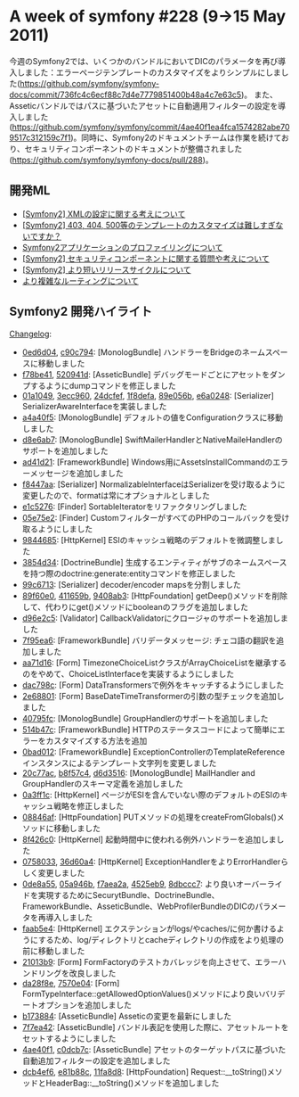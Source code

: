A week of symfony #228 (9->15 May 2011)
=======================================

今週のSymfony2では、いくつかのバンドルにおいてDICのパラメータを再び導入しました：エラーページテンプレートのカスタマイズをよりシンプルにしました(https://github.com/symfony/symfony-docs/commit/736fc4c6ecf88c7d4e7779851400b48a4c7e63c5)。 また、Asseticバンドルではパスに基づいたアセットに自動適用フィルターの設定を導入しました(https://github.com/symfony/symfony/commit/4ae40f1ea4fca1574282abe709517c312159c7f1)。同時に、Symfony2のドキュメントチームは作業を続けており、セキュリティコンポーネントのドキュメントが整備されました(https://github.com/symfony/symfony-docs/pull/288)。


開発ML
------------------------

  * [\[Symfony2\] XMLの設定に関する考えについて](https://groups.google.com/forum/#!topic/symfony-devs/FcZ0rhlmLd0)
  * [\[Symfony2\] 403, 404, 500等のテンプレートのカスタマイズは難しすぎないですか？](https://groups.google.com/forum/#!topic/symfony-devs/hHI3CwIB4nY)
  * [Symfony2アプリケーションのプロファイリングについて](https://groups.google.com/forum/#!topic/symfony-devs/r0wOiAMQcbg)
  * [\[Symfony2\] セキュリティコンポーネントに関する質問や考えについて](https://groups.google.com/forum/#!topic/symfony-devs/5hTpWDsVEiE)
  * [\[Symfony2\] より短いリリースサイクルについて](https://groups.google.com/forum/#!topic/symfony-devs/V2vnKSf_180)
  * [より複雑なルーティングについて](https://groups.google.com/forum/#!topic/symfony-devs/WpD4ntlB5yI)

Symfony2 開発ハイライト
-------------------------------

[Changelog](http://github.com/symfony/symfony/commits/master):

  * [0ed6d04](http://github.com/symfony/symfony/commit/0ed6d04a5fc894cea284e83b97af42dee84a2e7e "0ed6d04a5fc894cea284e83b97af42dee84a2e7e commit on github"), [c90c794](http://github.com/symfony/symfony/commit/c90c79472ca88b64993e7a7e99ba4da36e008061 "c90c79472ca88b64993e7a7e99ba4da36e008061 commit on github"): \[MonologBundle\] ハンドラーをBridgeのネームスペースに移動しました
  * [f78be41](http://github.com/symfony/symfony/commit/f78be41355f8d16ba35c0a5b63c12b7dea6de228 "f78be41355f8d16ba35c0a5b63c12b7dea6de228 commit on github"), [520941d](http://github.com/symfony/symfony/commit/520941d60d4825b8f30c1016839c119d305f233f "520941d60d4825b8f30c1016839c119d305f233f commit on github"): \[AsseticBundle\] デバッグモードごとにアセットをダンプするようにdumpコマンドを修正しました
  * [01a1049](http://github.com/symfony/symfony/commit/01a104916bfa610e1aa4ef2ea269301ae927cb54 "01a104916bfa610e1aa4ef2ea269301ae927cb54 commit on github"), [3ecc960](http://github.com/symfony/symfony/commit/3ecc9602e4e04c93dbe52f162983c60df82e0553 "3ecc9602e4e04c93dbe52f162983c60df82e0553 commit on github"), [24dcfef](http://github.com/symfony/symfony/commit/24dcfef33fa7da119e02a88387188ca5c21e0ad5 "24dcfef33fa7da119e02a88387188ca5c21e0ad5 commit on github"), [1f8defa](http://github.com/symfony/symfony/commit/1f8defaeebd716d3b8509ab080f75f945a702972 "1f8defaeebd716d3b8509ab080f75f945a702972 commit on github"), [89e056b](http://github.com/symfony/symfony/commit/89e056bb8b460e077efbc4e3330d79a695be78c9 "89e056bb8b460e077efbc4e3330d79a695be78c9 commit on github"), [e6a0248](http://github.com/symfony/symfony/commit/e6a02482c7ff8083cec69c501670d1ca0632891f "e6a02482c7ff8083cec69c501670d1ca0632891f commit on github"): \[Serializer\] SerializerAwareInterfaceを実装しました
  * [a4a40f5](http://github.com/symfony/symfony/commit/a4a40f57cdbbd3ee753b637369a5b61b9ebb5411 "a4a40f57cdbbd3ee753b637369a5b61b9ebb5411 commit on github"): \[MonologBundle\] デフォルトの値をConfigurationクラスに移動しました
  * [d8e6ab7](http://github.com/symfony/symfony/commit/d8e6ab7f7afeabf0f8078cae1f48f8989adaf36b "d8e6ab7f7afeabf0f8078cae1f48f8989adaf36b commit on github"): \[MonologBundle\] SwiftMailerHandlerとNativeMaileHandlerのサポートを追加しました
  * [ad41d21](http://github.com/symfony/symfony/commit/ad41d21675aa6fb6f40d6bde01fb9bfa3cf46090 "ad41d21675aa6fb6f40d6bde01fb9bfa3cf46090 commit on github"): \[FrameworkBundle\] Windows用にAssetsInstallCommandのエラーメッセージを追加しました
  * [f8447aa](http://github.com/symfony/symfony/commit/f8447aa74c21ed3644c09c975f626ded9e13abab "f8447aa74c21ed3644c09c975f626ded9e13abab commit on github"): \[Serializer\] NormalizableInterfaceはSerializerを受け取るように変更したので、formatは常にオプショナルとしました
  * [e1c5276](http://github.com/symfony/symfony/commit/e1c52764ce8dbb321dfff0088f9673820d529193 "e1c52764ce8dbb321dfff0088f9673820d529193 commit on github"): \[Finder\] SortableIteratorをリファクタリングしました
  * [05e75e2](http://github.com/symfony/symfony/commit/05e75e2712c6bfa19d72d92b235267bacd69e4ec "05e75e2712c6bfa19d72d92b235267bacd69e4ec commit on github"): \[Finder\] CustomフィルターがすべてのPHPのコールバックを受け取るようにしました
  * [9844685](http://github.com/symfony/symfony/commit/9844685a4013dda001076059c368c9b9b49b5e47 "9844685a4013dda001076059c368c9b9b49b5e47 commit on github"): \[HttpKernel\] ESIのキャッシュ戦略のデフォルトを微調整しました
  * [3854d34](http://github.com/symfony/symfony/commit/3854d34c1441c35b94ee4ac4e80486f59b3ea6fe "3854d34c1441c35b94ee4ac4e80486f59b3ea6fe commit on github"): \[DoctrineBundle\] 生成するエンティティがサブのネームスペースを持つ際のdoctrine:generate:entityコマンドを修正しました
  * [99c6713](http://github.com/symfony/symfony/commit/99c67134fe7fc5d6a13404c2ea5cdb9d06285ac8 "99c67134fe7fc5d6a13404c2ea5cdb9d06285ac8 commit on github"): \[Serializer\] decoder/encoder mapsを分割しました
  * [89f60e0](http://github.com/symfony/symfony/commit/89f60e04d1e09dcb0ed9bb98b204902aebb2b08e "89f60e04d1e09dcb0ed9bb98b204902aebb2b08e commit on github"), [411659b](http://github.com/symfony/symfony/commit/411659bc07bc99b0f4e83ce068f988926ce878a0 "411659bc07bc99b0f4e83ce068f988926ce878a0 commit on github"), [9408ab3](http://github.com/symfony/symfony/commit/9408ab30103398827313d2d9a68293e5fd323ea6 "9408ab30103398827313d2d9a68293e5fd323ea6 commit on github"): \[HttpFoundation\] getDeep()メソッドを削除して、代わりにget()メソッドにbooleanのフラグを追加しました
  * [d96e2c5](http://github.com/symfony/symfony/commit/d96e2c5d79a35fea38147669a456532281550761 "d96e2c5d79a35fea38147669a456532281550761 commit on github"): \[Validator\] CallbackValidatorにクロージャのサポートを追加しました
  * [7f95ea6](http://github.com/symfony/symfony/commit/7f95ea69aaffbdb44c2d02c26c4b9255102301cb "7f95ea69aaffbdb44c2d02c26c4b9255102301cb commit on github"): \[FrameworkBundle\] バリデータメッセージ: チェコ語の翻訳を追加しました
  * [aa71d16](http://github.com/symfony/symfony/commit/aa71d1681295c32230fbea53bc62871d5dd3b35a "aa71d1681295c32230fbea53bc62871d5dd3b35a commit on github"): \[Form\] TimezoneChoiceListクラスがArrayChoiceListを継承するのをやめて、ChoiceListInterfaceを実装するようにしました
  * [dac798c](http://github.com/symfony/symfony/commit/dac798c791aee2adde072f1f80bfd2c2f9c7c885 "dac798c791aee2adde072f1f80bfd2c2f9c7c885 commit on github"): \[Form\] DataTransformersで例外をキャッチするようにしました
  * [2e68801](http://github.com/symfony/symfony/commit/2e68801ff3524d1a7ee1856d25151d7cffc373d6 "2e68801ff3524d1a7ee1856d25151d7cffc373d6 commit on github"): \[Form\] BaseDateTimeTransformerの引数の型チェックを追加しました
  * [40795fc](http://github.com/symfony/symfony/commit/40795fcc5d88feda15cd4d0f56724745a24f7c3c "40795fcc5d88feda15cd4d0f56724745a24f7c3c commit on github"): \[MonologBundle\] GroupHandlerのサポートを追加しました
  * [514b47c](http://github.com/symfony/symfony/commit/514b47c6d4b3db59f32ebf37ca24702ccd15f550 "514b47c6d4b3db59f32ebf37ca24702ccd15f550 commit on github"): \[FrameworkBundle\] HTTPのステータスコードによって簡単にエラーをカスタマイズする方法を追加
  * [0bad012](http://github.com/symfony/symfony/commit/0bad0122903fad6039de16058d070294078d390e "0bad0122903fad6039de16058d070294078d390e commit on github"): \[FrameworkBundle\] ExceptionControllerのTemplateReferenceインスタンスによるテンプレート文字列を変更しました
  * [20c77ac](http://github.com/symfony/symfony/commit/20c77ac400eed5c07a7607fb46eb973b9c800e27 "20c77ac400eed5c07a7607fb46eb973b9c800e27 commit on github"), [b8f57c4](http://github.com/symfony/symfony/commit/b8f57c4bcdc5a42d82e00fcd1e4f274f03d7f86c "b8f57c4bcdc5a42d82e00fcd1e4f274f03d7f86c commit on github"), [d6d3516](http://github.com/symfony/symfony/commit/d6d3516d840569a2ff3f2a200403760bb5a54bf2 "d6d3516d840569a2ff3f2a200403760bb5a54bf2 commit on github"): \[MonologBundle\] MailHandler and GroupHandlerのスキーマ定義を追加しました
  * [0a3ff1c](http://github.com/symfony/symfony/commit/0a3ff1c737db8b0311dd96b32c0a337fbe7d8d4f "0a3ff1c737db8b0311dd96b32c0a337fbe7d8d4f commit on github"): \[HttpKernel\] ページがESIを含んでいない際のデフォルトのESIのキャッシュ戦略を修正しました
  * [08846af](http://github.com/symfony/symfony/commit/08846af9e23e08e57825e1f6717fcc68ce72682e "08846af9e23e08e57825e1f6717fcc68ce72682e commit on github"): \[HttpFoundation\] PUTメソッドの処理をcreateFromGlobals()メソッドに移動しました
  * [8f426c0](http://github.com/symfony/symfony/commit/8f426c0c772ea08881f7b7b86119a775c2a03ade "8f426c0c772ea08881f7b7b86119a775c2a03ade commit on github"): \[HttpKernel\] 起動時間中に使われる例外ハンドラーを追加しました
  * [0758033](http://github.com/symfony/symfony/commit/07580335b022649084dd5b148fc613e94ad60c6f "07580335b022649084dd5b148fc613e94ad60c6f commit on github"), [36d60a4](http://github.com/symfony/symfony/commit/36d60a4a877d1d5c01b7ad58f4bbfec509b83392 "36d60a4a877d1d5c01b7ad58f4bbfec509b83392 commit on github"): \[HttpKernel\] ExceptionHandlerをよりErrorHandlerらしく変更しました
  * [0de8a55](http://github.com/symfony/symfony/commit/0de8a55f02b9880298967e66fe59d0049e4450cf "0de8a55f02b9880298967e66fe59d0049e4450cf commit on github"), [05a946b](http://github.com/symfony/symfony/commit/05a946bf9dfd05ca1090a422bf1e6bf16905b977 "05a946bf9dfd05ca1090a422bf1e6bf16905b977 commit on github"), [f7aea2a](http://github.com/symfony/symfony/commit/f7aea2a830a131ceff5586ca3cc1703b19b3aeff "f7aea2a830a131ceff5586ca3cc1703b19b3aeff commit on github"), [4525eb9](http://github.com/symfony/symfony/commit/4525eb969097f4fa63dacff445da148343bc0589 "4525eb969097f4fa63dacff445da148343bc0589 commit on github"), [8dbccc7](http://github.com/symfony/symfony/commit/8dbccc7a8b0ed053144d93c66843b6c9c40580a8 "8dbccc7a8b0ed053144d93c66843b6c9c40580a8 commit on github"): より良いオーバーライドを実現するためにSecurytBundle、DoctrineBundle、FrameworkBundle、AsseticBundle、WebProfilerBundleのDICのパラメータを再導入しました
  * [faab5e4](http://github.com/symfony/symfony/commit/faab5e4452ade3a7ac8983806314d125400a9ab7 "faab5e4452ade3a7ac8983806314d125400a9ab7 commit on github"): \[HttpKernel\] エクステンションがlogs/やcaches/に何か書けるようにするため、log/ディレクトリとcacheディレクトリの作成をより処理の前に移動しました
  * [21013b9](http://github.com/symfony/symfony/commit/21013b930c04ce5bb903664541c9ab3856e3802a "21013b930c04ce5bb903664541c9ab3856e3802a commit on github"): \[Form\] FormFactoryのテストカバレッジを向上させて、エラーハンドリングを改良しました
  * [da28f8e](http://github.com/symfony/symfony/commit/da28f8e3b3ea52380c8197fd56fe0fd0300b7760 "da28f8e3b3ea52380c8197fd56fe0fd0300b7760 commit on github"), [7570e04](http://github.com/symfony/symfony/commit/7570e04589f60861aeb592f284f4d2a7dc7e13e6 "7570e04589f60861aeb592f284f4d2a7dc7e13e6 commit on github"): \[Form\] FormTypeInterface::getAllowedOptionValues()メソッドにより良いバリデートオプションを追加しました
  * [b173884](http://github.com/symfony/symfony/commit/b1738845e9e8da992c4504f19efe1059a5129a81 "b1738845e9e8da992c4504f19efe1059a5129a81 commit on github"): \[AsseticBundle\] Asseticの変更を最新にしました
  * [7f7ea42](http://github.com/symfony/symfony/commit/7f7ea428700b008048fdf97d6ff40d5b3380bbfe "7f7ea428700b008048fdf97d6ff40d5b3380bbfe commit on github"): \[AsseticBundle\] バンドル表記を使用した際に、アセットルートをセットするようにしました
  * [4ae40f1](http://github.com/symfony/symfony/commit/4ae40f1ea4fca1574282abe709517c312159c7f1 "4ae40f1ea4fca1574282abe709517c312159c7f1 commit on github"), [c0dcb7c](http://github.com/symfony/symfony/commit/c0dcb7caade20a75e37cc3fa7271ad9c966d84b3 "c0dcb7caade20a75e37cc3fa7271ad9c966d84b3 commit on github"): \[AsseticBundle\] アセットのターゲットパスに基づいた自動追加フィルターの設定を追加しました
  * [dcb4ef6](http://github.com/symfony/symfony/commit/dcb4ef6e23d9fb3bacbdaca42a685259fcb0a8d6 "dcb4ef6e23d9fb3bacbdaca42a685259fcb0a8d6 commit on github"), [e81b88c](http://github.com/symfony/symfony/commit/e81b88c576842ea75a96db43cc07d7913098ce7d "e81b88c576842ea75a96db43cc07d7913098ce7d commit on github"), [11fa8d8](http://github.com/symfony/symfony/commit/11fa8d8698d15ca8394e5f615e6ac5a0365b5ca8 "11fa8d8698d15ca8394e5f615e6ac5a0365b5ca8 commit on github"): \[HttpFoundation\] Request::__toString()メソッドとHeaderBag::__toString()メソッドを追加しました

